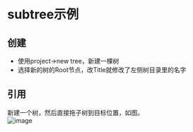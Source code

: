 # subtree示例

## 创建
- 使用project->new tree，新建一棵树
- 选择新的树的Root节点，改Title就修改了左侧树目录里的名字

## 引用
新建一个树，然后直接拖子树到目标位置，如图。  
![image](https://github.com/cxzgb123/behavior3go/blob/master/examples/subtree/subtree.png)
